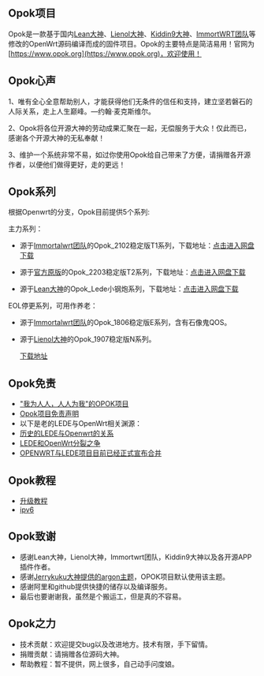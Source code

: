 Opok项目
-------------------------------------------------------------------

Opok是一款基于国内[Lean大神](https://github.com/coolsnowwolf/lede)、[Lienol大神](https://github.com/lienol/openwrt)、[Kiddin9大神](https://github.com/kiddin9)、[ImmortWRT团队](https://github.com/immortalwrt/immortalwrt)等修改的OpenWrt源码编译而成的固件项目。Opok的主要特点是简洁易用！官网为[https://www.opok.org](https://www.opok.org)，欢迎使用！

Opok心声
-------------------------------------------------------------------

1、唯有全心全意帮助别人，才能获得他们无条件的信任和支持，建立坚若磐石的人际关系，走上人生巅峰。—约翰·麦克斯维尔。 

2、Opok将各位开源大神的劳动成果汇聚在一起，无偿服务于大众！仅此而已，感谢各个开源大神的无私奉献！

3、维护一个系统非常不易，如过你使用Opok给自己带来了方便，请捐赠各开源作者，以便他们做得更好，走的更远！


Opok系列
-------------------------------------------------------------------

根据Openwrt的分支，Opok目前提供5个系列:


主力系列：

* 源于[Immortalwrt团队](https://github.com/lienol/openwrt)的Opok_2102稳定版T1系列，下载地址：[点击进入网盘下载](https://pan.opok.org/2102-Series/)

* 源于[官方原版](https://github.com/openwrt/openwrt)的Opok_2203稳定版T2系列，下载地址：[点击进入网盘下载](https://pan.opok.org/2203-Series/)

* 源于[Lean大神](https://github.com/coolsnowwolf/lede)的Opok_Lede小钢炮系列，下载地址：[点击进入网盘下载](https://pan.opok.org/Lede-Series/)


EOL停更系列，可用作养老：

* 源于[Immortalwrt团队](https://github.com/immortalwrt/immortalwrt)的Opok_1806稳定版E系列，含有石像鬼QOS。

* 源于[Lienol大神](https://github.com/lienol/openwrt)的Opok_1907稳定版N系列。

   [下载地址](https://pan.opok.org/Prev-Version/Eol-Series/1806-Series/)

Opok免责
-------------------------------------------------------------------

* ["我为人人，人人为我"的OPOK项目](./我为人人,人人为我_的Opok项目.md) 
* [Opok项目免责声明](./Opok项目免责声明.md) 
* 以下是老的LEDE与OpenWrt相关渊源：
* [历史的LEDE与Openwrt的关系](./历史的LEDE与Openwrt的关系.md) 
* [LEDE和OpenWrt分裂之争](./LEDE和OpenWrt分裂之争.md) 
* [OPENWRT与LEDE项目目前已经正式宣布合并](./OPENWRT与LEDE项目目前已经正式宣布合并.md) 


Opok教程
-------------------------------------------------------------------
  
* [升级教程](./upgrade.md)                            
* [ipv6](./ipv6.md)                            

Opok致谢
-------------------------------------------------------------------

  * 感谢Lean大神，Lienol大神，Immortwrt团队，Kiddin9大神以及各开源APP插件作者。
  * 感谢[Jerrykuku大神提供的argon主题](https://github.com/jerrykuku/luci-theme-argon.git)，OPOK项目默认使用该主题。
  * 感谢阿里和github提供快捷的储存以及编译服务。
  * 最后也要谢谢我，虽然是个搬运工，但是真的不容易。
  
Opok之力
-------------------------------------------------------------------
  
  * 技术贡献：欢迎提交bug以及改进地方。技术有限，手下留情。
  * 捐赠贡献：请捐赠各位源码大神。
  * 帮助教程：暂不提供，网上很多，自己动手问度娘。
